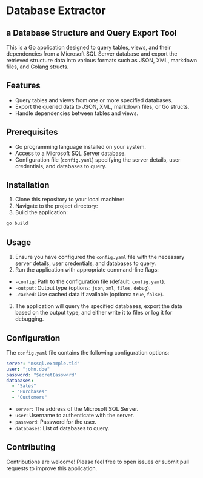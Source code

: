 # Database Extractor
## a Database Structure and Query Export Tool

This is a Go application designed to query tables, views, and their dependencies from a Microsoft SQL Server database and export the retrieved structure data into various formats such as JSON, XML, markdown files, and Golang structs.

## Features

- Query tables and views from one or more specified databases.
- Export the queried data to JSON, XML, markdown files, or Go structs.
- Handle dependencies between tables and views.

## Prerequisites

- Go programming language installed on your system.
- Access to a Microsoft SQL Server database.
- Configuration file (`config.yaml`) specifying the server details, user credentials, and databases to query.

## Installation

1. Clone this repository to your local machine:
2. Navigate to the project directory:
3. Build the application:

```bash
go build
```

## Usage

1. Ensure you have configured the `config.yaml` file with the necessary server details, user credentials, and databases to query.
2. Run the application with appropriate command-line flags:

- `-config`: Path to the configuration file (default: `config.yaml`).
- `-output`: Output type (options: `json`, `xml`, `files`, `debug`).
- `-cached`: Use cached data if available (options: `true`, `false`).

3. The application will query the specified databases, export the data based on the output type, and either write it to files or log it for debugging.

## Configuration

The `config.yaml` file contains the following configuration options:

```yaml
server: "mssql.example.tld"
user: "john.doe"
password: "$ecret£assw⌀rd"
databases:
  - "Sales"
  - "Purchases"
  - "Customers"
```

- `server`: The address of the Microsoft SQL Server.
- `user`: Username to authenticate with the server.
- `password`: Password for the user.
- `databases`: List of databases to query.

## Contributing

Contributions are welcome! Please feel free to open issues or submit pull requests to improve this application.
